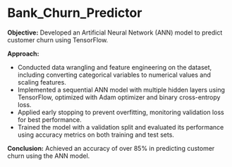 # Bank_Churn_Predictor

**Objective:**
Developed an Artificial Neural Network (ANN) model to predict customer churn using TensorFlow.

**Approach:**
- Conducted data wrangling and feature engineering on the dataset, including converting categorical variables to numerical values and scaling features.
- Implemented a sequential ANN model with multiple hidden layers using TensorFlow, optimized with Adam optimizer and binary cross-entropy loss.
- Applied early stopping to prevent overfitting, monitoring validation loss for best performance.
- Trained the model with a validation split and evaluated its performance using accuracy metrics on both training and test sets.

**Conclusion:**
Achieved an accuracy of over 85% in predicting customer churn using the ANN model.
